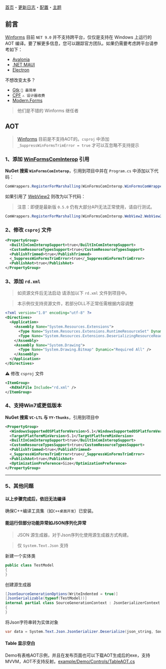 ﻿[首页](Home.md)・[更新日志](UpdateLog.md)・[配置](Config.md)・[主题](Theme.md)

## 前言

[Winforms](https://github.com/dotnet/winforms) 目前 `NET 9.0` 并不支持跨平台，仅仅是支持在 Windows 上运行的 AOT 编译。要了解更多信息，您可以跟踪官方团队。如果仍需要考虑跨平台请参考如下：

- [Avalonia](https://github.com/avaloniaui/avalonia)
- [.NET MAUI](https://github.com/dotnet/maui)
- [Electron](https://github.com/electron/electron)

不想改变太多？

- [Gtk](https://github.com/mono/gtk-sharp) `👏 最简单`
- [CPF](https://github.com/wsxhm/CPF) `⚠ 设计器收费`
- [Modern.Forms](https://github.com/modern-forms/Modern.Forms)

> 他们是不错的 Winforms 继任者

## AOT

> [Winforms](https://github.com/dotnet/winforms) 目前是不支持AOT的。`csproj` 中添加 `_SuppressWinFormsTrimError = true` 才可以互忽略不支持提示

### 1、添加 [WinFormsComInterop](https://github.com/kant2002/WinFormsComInterop) 引用

**NuGet 搜索 `WinFormsComInterop`**，引用到项目中并在 `Program.cs` 中添加以下代码：

``` csharp
ComWrappers.RegisterForMarshalling(WinFormsComInterop.WinFormsComWrappers.Instance);
```

如果引用了 [WebView2](https://aka.ms/webview) 则改为以下代码：

> 注意：即便是最新版 `0.5.0` 仍有大部分API无法正常使用，请自行测试。

``` csharp
ComWrappers.RegisterForMarshalling(WinFormsComInterop.WebView2.WebView2ComWrapper.Instance);
```

### 2、修改 `csproj` 文件

``` xml
<PropertyGroup>
  <BuiltInComInteropSupport>true</BuiltInComInteropSupport>
  <CustomResourceTypesSupport>true</CustomResourceTypesSupport>
  <PublishTrimmed>true</PublishTrimmed>
  <_SuppressWinFormsTrimError>true</_SuppressWinFormsTrimError>
  <PublishAot>true</PublishAot>
</PropertyGroup>
```

### 3、添加 `rd.xml`

> 如资源文件后无法启动
> 请添加以下 `rd.xml` 文件到项目中。

> 本示例仅支持资源文件，若部分DLL不正常任需根据内容调整

``` xml
<?xml version="1.0" encoding="utf-8" ?>
<Directives>
  <Application>
    <Assembly Name="System.Resources.Extensions">
      <Type Name="System.Resources.Extensions.RuntimeResourceSet" Dynamic="Required All" />
      <Type Name="System.Resources.Extensions.DeserializingResourceReader" Dynamic="Required All" />
    </Assembly>
    <Assembly Name="System.Drawing">
      <Type Name="System.Drawing.Bitmap" Dynamic="Required All" />
    </Assembly>
  </Application>
</Directives>
```

⚠ 修改 `csproj` 文件

``` xml
<ItemGroup>
  <RdXmlFile Include="rd.xml" />
</ItemGroup>
```

### 4、支持Win7或更低版本

**NuGet 搜索 `VC-LTL` 与 `YY-Thunks`**，引用到项目中

``` xml
<PropertyGroup>
  <WindowsSupportedOSPlatformVersion>5.1</WindowsSupportedOSPlatformVersion>
  <TargetPlatformMinVersion>5.1</TargetPlatformMinVersion>
  <BuiltInComInteropSupport>true</BuiltInComInteropSupport>
  <CustomResourceTypesSupport>true</CustomResourceTypesSupport>
  <PublishTrimmed>true</PublishTrimmed>
  <_SuppressWinFormsTrimError>true</_SuppressWinFormsTrimError>
  <PublishAot>true</PublishAot>
  <OptimizationPreference>Size</OptimizationPreference>
</PropertyGroup>
```

---

### 5、其他问题

#### 以上步骤完成后，依旧无法编译

确保C++编译工具集（如`C++桌面开发`）已安装。

#### 能运行但部分功能异常如JSON序列化异常

> JSON 源生成器，对于Json序列化使用源生成器方式构建。

> 仅 `System.Text.Json` 支持

新建一个实体类
```csharp
public class TestModel
{
}
```

创建源生成器
```csharp
[JsonSourceGenerationOptions(WriteIndented = true)]
[JsonSerializable(typeof(TestModel))]
internal partial class SourceGenerationContext : JsonSerializerContext
{
}

```

将Json字符串转为实体对象
```csharp
var data = System.Text.Json.JsonSerializer.Deserialize(json_string, SourceGenerationContext.Default.TestModel);
```

#### Table 显示空白

Demo有表格AOT示例，并且在发布页面也可以下载AOT生成后的exe，支持MVVM，AOT不支持反射。[example/Demo/Controls/TableAOT.cs](https://gitee.com/antdui/AntdUI/blob/main/example/Demo/Controls/TableAOT.cs#L77)